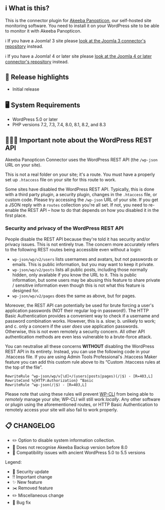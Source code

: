 ## ℹ️ What is this?

This is the connector plugin for [Akeeba Panopticon](https://github.com/akeeba/panopticon), our self-hosted site monitoring software. You need to install it on your WordPress site to be able to monitor it with Akeeba Panopticon.

ℹ️ If you have a Joomla! 3 site please [look at the Joomla 3 connector's repository](https://github.com/akeeba/panopticon_connector_j3/releases/latest) instead.

ℹ️ If you have a Joomla! 4 or later site please [look at the Joomla 4 or later connector's repository](https://github.com/akeeba/panopticon-connector/releases/latest) instead.

## 🔎 Release highlights

* Initial release

## 🖥️ System Requirements

* WordPress 5.0 or later
* PHP versions 7.2, 7.3, 7.4, 8.0, 8.1, 8.2, and 8.3

## 🧑🏽‍💻 Important note about the WordPress REST API

Akeeba Panopticon Connector uses the WordPress REST API (the `/wp-json` URL on your site).

This is not a real folder on your site; it's a route. You must have a properly set up `.htaccess` file on your site for this route to work.

Some sites have disabled the WordPress REST API. Typically, this is done with a third party plugin, a security plugin, changes in the `.htaccess` file, or custom code. Please try accessing the `/wp-json` URL of your site. If you get a JSON reply with a `routes` collection you're all set. If not, you need to re-enable the REST API – how to do that depends on how you disabled it in the first place.

### Security and privacy of the WordPress REST API

People disable the REST API because they're told it has security and/or privacy issues. This is not entirely true. The concern more accurately refers to the following REST routes being accessible even without a login:
* `wp-json/wp/v2/users` lists usernames and avatars, but not passwords or emails. This is public information, but you may want to keep it private.
* `wp-json/wp/v2/posts` lists all public posts, including those normally hidden, only available if you know the URL to it. This is public information, but some users may be abusing this feature to share private / sensitive information even though this is not what this feature is designed for.
* `wp-json/wp/v2/pages` does the same as above, but for pages.

Moreover, the REST API can potentially be used for brute forcing a user's application passwords (NOT their regular log-in password!). The HTTP Basic Authentication provides a convenient way to check if a username and password combination works. However, this is a. slow; b. unlikely to work; and c. only a concern if the user _does_ use application passwords. Otherwise, this is not even remotely a security concern. All other API authentication methods are even less vulnerable to a brute-force attack.

You can neutralise all these concerns **WITHOUT** disabling the WordPress REST API in its entirety. Instead, you can use the following code in your .htaccess file. If you are using Admin Tools Professional's .htaccess Maker feature you can add this custom rule above to its “Custom .htaccess rules at the top of the file”.

```apacheconf
RewriteRule ^wp-json/wp/v[\d]+/(users|posts|pages)(/|$) - [R=403,L]
RewriteCond %{HTTP:Authorization} ^Basic
RewriteRule ^wp-json(/|$) - [R=403,L]
```

Please note that using these rules will prevent [WP-CLI](https://wp-cli.org/) from being able to _remotely_ manage your site; WP-CLI will still work _locally_. Any other software or plugin using the aforementioned routes, or HTTP Basic Authentication to remotely access your site will also fail to work properly.

## 📋 CHANGELOG

* ✏️ Option to disable system information collection.
* 🐞 Does not recognise Akeeba Backup version before 8.0
* 🐞 Compatibility issues with ancient WordPress 5.0 to 5.5 versions

Legend:
* 🚨 Security update
* ‼️ Important change
* ✨ New feature
* ✂️ Removed feature
* ✏️ Miscellaneous change
* 🐞 Bug fix